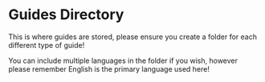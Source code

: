 # Guides Directory

This is where guides are stored, please ensure you create a folder for each different type of guide!

You can include multiple languages in the folder if you wish, however please remember English is the primary language used here!
